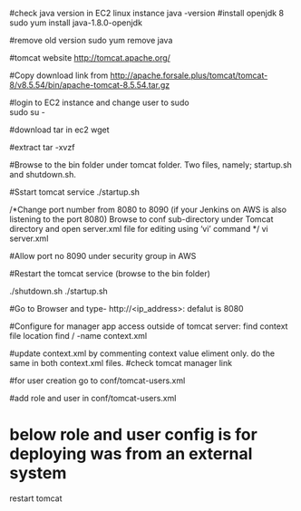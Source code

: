 #check java version in EC2 linux instance 
java -version
#install openjdk 8
sudo yum install java-1.8.0-openjdk

#remove old version
sudo yum remove java

#tomcat website http://tomcat.apache.org/

#Copy download link from http://apache.forsale.plus/tomcat/tomcat-8/v8.5.54/bin/apache-tomcat-8.5.54.tar.gz

#login to EC2 instance and change user to sudo  
sudo su -

#download tar in ec2
wget <paste the tar.gz address copied in step1>

#extract 
tar -xvzf <tar file name>

#Browse to the bin folder under tomcat folder.  Two files, namely; startup.sh and shutdown.sh. 

#Sstart tomcat service
./startup.sh

/*Change port number from 8080 to 8090 (if your Jenkins on AWS is also listening to the port 8080)
Browse to conf sub-directory under Tomcat directory and open server.xml file for editing using ‘vi’ command */
vi server.xml

#Allow port no 8090 under security group in AWS


#Restart the tomcat service (browse to the bin folder)

./shutdown.sh
./startup.sh


#Go to Browser and type- 
http://<ip_address>:<port no>  defalut is 8080



#Configure for manager app access outside of tomcat server: find context file location
find / -name context.xml

#update context.xml by commenting context value eliment only. do the same in both context.xml files. 
#check tomcat manager link

#for user creation 
go to conf/tomcat-users.xml

#add role and user in conf/tomcat-users.xml
<role rolename="manager-gui"/>
<user username="tomcat" password="s3cret" roles="manager-gui"/>

# below role and user config is for deploying was from an external system 
<role rolename="manager-script"/>
<user username="deployer" password="deployer" roles="manager-script"/>

restart tomcat
